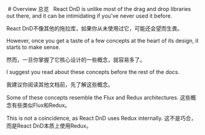   # Overview 总览
  
React DnD is unlike most of the drag and drop libraries out there, and it can be intimidating if you've never used it before.  

React DnD不像其他的拖拉库，如果你从未使用过它，可能还会望而生畏。  

However, once you get a taste of a few concepts at the heart of its design, it starts to make sense.  

然而，一旦你掌握了它核心设计的一些概念，就容易多了。  

I suggest you read about these concepts before the rest of the docs.  

我建议你阅读其他文档前，先了解这些概念。  

Some of these concepts resemble the Flux and Redux architectures.
这些概念有些类似Flux和Redux。  

This is not a coincidence, as React DnD uses Redux internally.
这不是巧合，而是React DnD本质上使用Redux。
